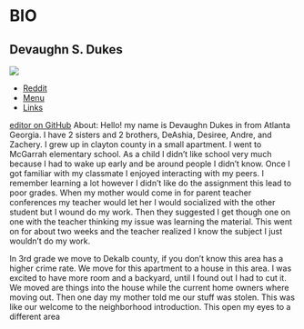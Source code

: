 # BIO
## Devaughn S. Dukes
<img src="https://i.ytimg.com/vi/G5Ipr0KZ3NE/hqdefault.jpg">

<nav>
  <ul>
    <li><a href="https://reddit.com">Reddit</a></li>
    <li><a href="https://DDUKES5.github.io/cats.md">Menu</a></li>
    <li><a href="#">Links</a></li>
  </ul>
</nav>

[editor on GitHub](https://github.com/DDUKES5/DDUKES5.github.io/edit/master/index.md) 
About:
	Hello! my name is Devaughn Dukes in from Atlanta Georgia. I have 2 sisters and 2 brothers, DeAshia, Desiree, Andre, and Zachery. I grew up in clayton county in a small apartment. I went to McGarrah elementary school. As a child I didn’t like school very much because I had to wake up early and be around people I didn’t know. Once I got familiar with my classmate I enjoyed interacting with my peers. I remember learning a lot however I didn’t like do the assignment this lead to poor grades. When my mother would come in for parent teacher conferences my teacher would let her I would socialized with the other student but I wound do my work. Then they suggested I get though one on one with the teacher thinking my issue was learning the material. This went on for about two weeks and the teacher realized I know the subject I just wouldn’t do my work.
  
  In 3rd grade we move to Dekalb county, if you don’t know this area has a higher crime rate. We move for this apartment to a house in this area. I was excited to have more room and a backyard, until I found out I had to cut it. We moved are things into the house while the current home owners where moving out. Then one day my mother told me our stuff was stolen. This was like our welcome to the neighborhood introduction. This open my eyes to a different area
